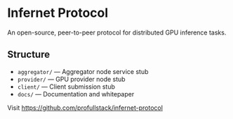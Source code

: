 
# Infernet Protocol

An open-source, peer-to-peer protocol for distributed GPU inference tasks.

## Structure

- `aggregator/` — Aggregator node service stub
- `provider/` — GPU provider node stub
- `client/` — Client submission stub
- `docs/` — Documentation and whitepaper

Visit https://github.com/profullstack/infernet-protocol
